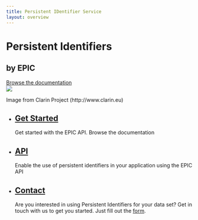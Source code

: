 ```yaml
---
title: Persistent IDentifier Service
layout: overview
---
```


<div class="wrapper feature">
	<h1>Persistent Identifiers</h1>
	<h2>by EPIC</h2>
	<a href="/guides/overview/" class="button">Browse the documentation</a>
	<div class="handle-pid-logo">
		<img src="/shared/images/handle-pid.png"  />
		<span class="caption simple-caption">  
		<p>Image from Clarin Project (http://www.clarin.eu)</p>  
		</span> 
	</div>


</div>

<div class="full-width-divider">
	<ul class="wrapper highlights">
		<li class="highlight-module">
			<a href="/guides/overview/"><span class="big-icon glyphicon-book"></span></a>
			<h2><a href="/guides/overview/">Get Started</a></h2>
			<p>Get started with the EPIC API. Browse the documentation</p>
		</li>
		<li class="highlight-module">
			<a href="/guides/api/"><span class="big-icon glyphicon-list-alt"></span></a>
			<h2><a href="/guides/api/">API</a></h2>
			<p>Enable the use of persistent identifiers in your application using the EPIC API</p>
		</li>
		<li class="highlight-module">
			<a href="https://docs.google.com/forms/d/1IQL8dtwUW_MrV9ApZJmnjzZRaAAp18JtGTa2wMfcxiM/viewform" target='blank'><span class="big-icon glyphicon-envelope"></span></a>
			<h2><a href="https://docs.google.com/forms/d/1IQL8dtwUW_MrV9ApZJmnjzZRaAAp18JtGTa2wMfcxiM/viewform" target="blank">Contact</a></h2>
			<p>Are you interested in using Persistent Identifiers for your data set? Get in touch with us to get you started. Just fill out the 
			<a href='https://docs.google.com/forms/d/1IQL8dtwUW_MrV9ApZJmnjzZRaAAp18JtGTa2wMfcxiM/viewform' target='blank'>form</a>.</p>
		</li>
	</ul>
</div>
